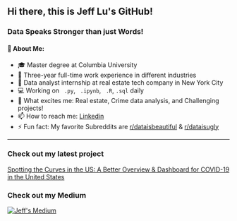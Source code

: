 ## Hi there, this is Jeff Lu's GitHub!
</p>

### Data Speaks Stronger than just Words!

#### 🤵 About Me:
- 🎓 Master degree at Columbia University
- 💼 Three-year full-time work experience in different industries
- 🎯 Data analyst internship at real estate tech company in New York City
- 💻 Working on ``` .py```, ``` .ipynb```, ``` .R```, ```.sql``` daily
- 💪 What excites me: Real estate, Crime data analysis, and Challenging projects!  
- 📫 How to reach me: [Linkedin](https://www.linkedin.com/in/jefflu-chia-ching-lu/)
- ⚡ Fun fact: My favorite Subreddits are [r/dataisbeautiful](https://www.reddit.com/r/dataisbeautiful) & [r/dataisugly](https://www.reddit.com/r/dataisugly)
</p>

---
### Check out my latest project
[Spotting the Curves in the US: A Better Overview & Dashboard for COVID-19 in the United States](https://coronavirus-in-us.herokuapp.com/)

### Check out my Medium
[![Jeff's Medium](https://github-readme-medium.vercel.app/?username=a1080211jeff)](https://medium.com/@a1080211jeff)
